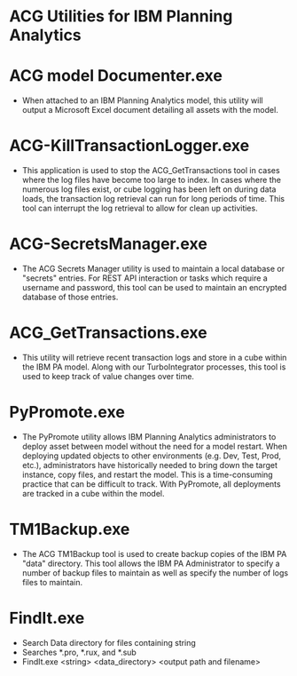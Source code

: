 # ACG Utilities for IBM Planning Analytics

# ACG model Documenter.exe
* When attached to an IBM Planning Analytics model, this utility will output a Microsoft Excel document detailing all assets with the model.
# ACG-KillTransactionLogger.exe
* This application is used to stop the ACG_GetTransactions tool in cases where the log files
have become too large to index.  In cases where the numerous log files exist, or cube logging
has been left on during data loads, the transaction log retrieval can run for long periods of time.  This tool can interrupt the log retrieval to allow for clean up activities.
# ACG-SecretsManager.exe
* The ACG Secrets Manager utility is used to maintain a local database or "secrets" entries.  For REST API interaction or tasks which require a username and password, this tool can be used to maintain an encrypted database of those entries.
# ACG_GetTransactions.exe 
* This utility will retrieve recent transaction logs and store in a cube within the IBM PA model.  Along with our TurboIntegrator processes, this tool is used to keep track of value changes over time.
# PyPromote.exe
* The  PyPromote utility allows IBM Planning Analytics administrators to deploy asset between model without the need for a model restart.   When deploying updated objects to other environments (e.g. Dev, Test, Prod, etc.), administrators have historically needed to bring down the target instance, copy files, and restart the model.  This is a time-consuming practice that can be difficult to track.  With PyPromote, all deployments are tracked in a cube within the model.
# TM1Backup.exe
* The ACG TM1Backup tool is used to create backup copies of the IBM PA "data" directory.  This tool allows the IBM PA Administrator to specify a number of backup files to maintain as well as specify the number of logs files to maintain.
# FindIt.exe
* Search Data directory for files containing string
* Searches *.pro, *.rux, and *.sub
* FindIt.exe <string\> <data_directory\> <output path and filename\>